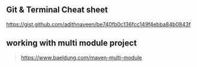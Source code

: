 ## Git & Terminal Cheat sheet 
https://gist.github.com/adithnaveen/be740fb0c136fcc149f4ebba84b0843f

## working with multi module project 

> https://www.baeldung.com/maven-multi-module


